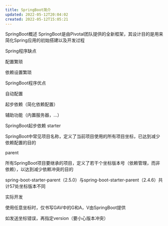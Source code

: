 ```yaml
---
title: SpringBoot简介
updated: 2022-05-12T20:04:02
created: 2022-05-12T15:05:21
---
```


SpringBoot概述
SpringBoot是由Pivotal团队提供的全新框架，其设计目的是用来简化Spring应用的初始搭建以及开发过程

Spring程序缺点

配置繁琐

依赖设置繁琐

SpringBoot程序优点

自动配置

起步依赖（简化依赖配置）

辅助功能（内置服务器，…）

SpringBoot起步依赖
starter

SpringBoot中常见项目名称，定义了当前项目使用的所有项目坐标，已达到减少依赖配置的目的

parent

所有SpringBoot项目要继承的项目，定义了若干个坐标版本号（依赖管理，而非依赖），以达到减少依赖冲突的目的

spring-boot-starter-parent（2.5.0）与spring-boot-starter-parent（2.4.6）共计57处坐标版本不同

实际开发

使用任意坐标时，仅书写GAV中的G和A，V由SpringBoot提供

如发送坐标错误，再指定version（要小心版本冲突）

